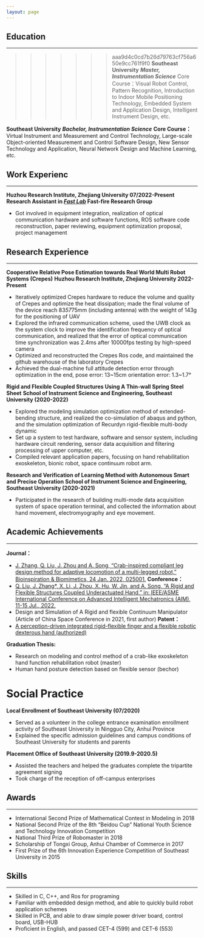 ```yaml
---
layout: page
---
```


## Education

---

>>>>>>> aaa9d4c0cd7b26d79763cf756a650e9cc761f9f0
**Southeast University**
***Master, Instrumentation Science***
Core Course：Visual Robot Control, Pattern Recognition, Introduction to Indoor Mobile Positioning Technology, Embedded System and Application Design, Intelligent Instrument Design, etc.

**Southeast University**
***Bachelor, Instrumentation Science***
**Core Course：** Virtual Instrument and Measurement and Control Technology, Large-scale Object-oriented Measurement and Control Software Design, New Sensor Technology and Application, Neural Network Design and Machine Learning, etc.  


## Work Experienc

---

**Huzhou Research Institute, Zhejiang University                                      07/2022-Present**
**Research Assistant in [*Fast Lab*](http://zju-fast.com "Fast lab 团队官网") Fast-fire Research Group**
- Got involved in equipment integration, realization of optical communication hardware and software functions, ROS software code reconstruction, paper reviewing, equipment optimization proposal, project management

## Research Experience

---

**Cooperative Relative Pose Estimation towards Real World Multi Robot Systems (Crepes)**
**Huzhou Research Institute, Zhejiang University                                         2022-Present**                                                                         
- Iteratively optimized Crepes hardware to reduce the volume and quality of Crepes and optimize the heat dissipation; made the final volume of the device reach 83*57*75mm (including antenna) with the weight of 143g for the positioning of UAV
-  Explored the infrared communication scheme, used the UWB clock as the system clock to improve the identification frequency of optical communication, and realized that the error of optical communication time synchronization was 2.4ms after 10000fps testing by high-speed camera
- Optimized and reconstructed the Crepes Ros code, and maintained the github warehouse of the laboratory Crepes
- Achieved the dual-machine full attitude detection error through optimization in the end, pose error: 13~15cm orientation error: 1.3~1.7°

**Rigid and Flexible Coupled Structures Using A Thin-wall Spring Steel Sheet**
**School of Instrument Science and Engineering, Southeast University                              (2020-2022)**                                                         
- Explored the modeling simulation optimization method of extended-bending structure, and realized the co-simulation of abaqus and python, and the simulation optimization of Recurdyn rigid-flexible multi-body dynamic
- Set up a system to test hardware, software and sensor system, including hardware circuit rendering, sensor data acquisition and filtering processing of upper computer, etc.
- Compiled relevant application papers, focusing on hand rehabilitation exoskeleton, bionic robot, space continuum robot arm.

**Research and Verification of Learning Method with Autonomous Smart and Precise Operation**
**School of Instrument Science and Engineering, Southeast University                           (2020-2021)**                                                        
- Participated in the research of building multi-mode data acquisition system of space operation terminal, and collected the information about hand movement, electromyography and eye movement.


## Academic Achievements

---

**Journal：**
- [J. Zhang, Q. Liu, J. Zhou and A. Song, “Crab-inspired compliant leg design method for adaptive locomotion of a multi-legged robot,” Bioinspiration & Biomimetics, 24 Jan. 2022, 025001.](https://lqseu.github.io/Crab-inspired%2compliant%20leg%20design%20method%20for%20adaptive%20locomotion%20of%20a%20multi-legged%20robot.pdf)
**Conference：**
- [Q. Liu, J. Zhang*, X. Li, J. Zhou, X. Hu, W. Jin, and A. Song, “A Rigid and Flexible Structures Coupled Underactuated Hand,” in: IEEE/ASME International Conference on Advanced Intelligent Mechatronics (AIM), 11-15 Jul., 2022.](https://lqseu.github.io/A%20Rigid%20and%20Flexible%20Structures%20Coupled%20Underactuated%20Hand.pdf)
- Design and Simulation of A Rigid and flexible Continuum Manipulator (Article of China Space Conference in 2021, first author)
**Patent：**
- [A perception-driven integrated rigid-flexible finger and a flexible robotic dexterous hand (authorized)](https://lqseu.github.io/种感知驱动一体化刚柔耦合手指及柔顺型机器人灵巧手.pdf)

**Graduation Thesis:**
- Research on modeling and control method of a crab-like exoskeleton hand function rehabilitation robot (master)
- Human hand posture detection based on flexible sensor (bechor)

# Social Practice
**Local Enrollment of Southeast University                                                   (07/2020)**
- Served as a volunteer in the college entrance examination enrollment activity of Southeast University in Ningguo City, Anhui Province
- Explained the specific admission guidelines and campus conditions of Southeast University for students and parents

**Placement Office of Southeast University                                             (2019.9-2020.5)**
- Assisted the teachers and helped the graduates complete the tripartite agreement signing
- Took charge of the reception of off-campus enterprises

## Awards

---

- International Second Prize of Mathematical Contest in Modeling in 2018 
- National Second Prize of the 8th “Beidou Cup” National Youth Science and Technology Innovation Competition 
- National Third Prize of Robomaster in 2018 
- Scholarship of Tongxi Group, Anhui Chamber of Commerce in 2017 
- First Prize of the 6th Innovation Experience Competition of Southeast University in 2015

## Skills

---

- Skilled in C, C++, and Ros for programing 
- Familiar with embedded design method, and able to quickly build robot application schemes
- Skilled in PCB, and able to draw simple power driver board, control board, USB-HUB
- Proficient in English, and passed CET-4 (599) and CET-6 (553)
